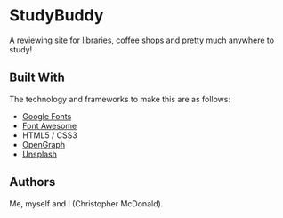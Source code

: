 # StudyBuddy
A reviewing site for libraries, coffee shops and pretty much anywhere to study!

## Built With
The technology and frameworks to make this are as follows:
- [Google Fonts](https://fonts.google.com)
- [Font Awesome](http://www.fontawesome.io)
- HTML5 / CSS3
- [OpenGraph](https://www.ogp.me)
- [Unsplash](https://www.unsplash.com)

## Authors
Me, myself and I (Christopher McDonald).
